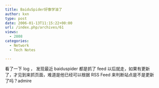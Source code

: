 ```yaml
---
title: BaiduSpider好像学油了
author: kxn
type: post
date: 2006-01-13T11:15:22+00:00
url: /index.php/archives/61
views:
  - 2808
categories:
  - Network
  - Tech Notes

---
```

看了一下 log ， 发现最近 baiduspider 都是抓了 feed 以后就走，如果有更新了，才见到来抓页面，难道是他已经可以根据 RSS Feed 来判断站点是不是更新了吗？admire
